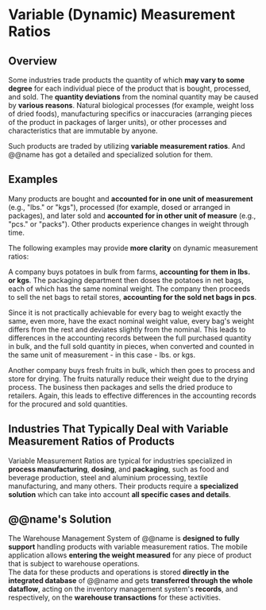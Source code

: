 # Variable (Dynamic) Measurement Ratios

## Overview

Some industries trade products the quantity of which **may vary to some degree** for each individual piece of the product that is bought, processed, and sold. 
The **quantity deviations** from the nominal quantity may be caused by **various reasons**. 
Natural biological processes (for example, weight loss of dried foods), manufacturing specifics or inaccuracies (arranging pieces of the product in packages of larger units), or other processes and characteristics that are immutable by anyone.  

Such products are traded by utilizing **variable measurement ratios**. 
And @@name has got a detailed and specialized solution for them.  

## Examples

Many products are bought and **accounted for in one unit of measurement** (e.g., "lbs." or "kgs"), processed (for example, dosed or arranged in packages), and later sold and **accounted for in other unit of measure** (e.g., "pcs." or "packs"). 
Other products experience changes in weight through time.  

The following examples may provide **more clarity** on dynamic measurement ratios: 

A company buys potatoes in bulk from farms, **accounting for them in lbs. or kgs**. 
The packaging department then doses the potatoes in net bags, each of which has the same nominal weight. 
The company then proceeds to sell the net bags to retail stores, **accounting for the sold net bags in pcs**.  

Since it is not practically achievable for every bag to weight exactly the same, even more, have the exact nominal weight value, every bag's weight differs from the rest and deviates slightly from the nominal. 
This leads to differences in the accounting records between the full purchased quantity in bulk, and the full sold quantity in pieces, when converted and counted in the same unit of measurement - in this case - lbs. or kgs.  

Another company buys fresh fruits in bulk, which then goes to process and store for drying. 
The fruits naturally reduce their weight due to the drying process. 
The business then packages and sells the dried produce to retailers. 
Again, this leads to effective differences in the accounting records for the procured and sold quantities.  

## Industries That Typically Deal with Variable Measurement Ratios of Products

Variable Measurement Ratios are typical for industries specialized in **process manufacturing**, **dosing**, and **packaging**, such as food and beverage production, steel and aluminium processing, textile manufacturing, and many others. 
Their products require a **specialized solution** which can take into account **all specific cases and details**.  

## @@name's Solution

The Warehouse Management System of @@name is **designed to fully support** handling products with variable measurement ratios. 
The mobile application allows **entering the weight measured** for any piece of product that is subject to warehouse operations.  
The data for these products and operations is stored **directly in the integrated database** of @@name and gets **transferred through the whole dataflow**, acting on the inventory management system's **records**, and respectively, on the **warehouse transactions** for these activities.  
